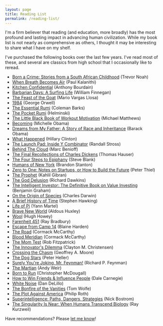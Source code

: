 ```yaml
---
layout: page
title: Reading List
permalink: /reading-list/
---
```

I'm a firm believer that reading (and education, more broadly) has the most
profound and lasting impact in advancing human civilization. While my book list
is not nearly as comprehensive as others, I thought it may be interesting
to share what I have on my shelf.

I've purchased the following books over the last few years. I've read most
of these, and several are classics from high school that I occasionally like
to reread.

- [Born a Crime: Stories from a South African Childhood](https://www.amazon.com/Born-Crime-Stories-African-Childhood/dp/1473635306/ref=sr_1_1?ie=UTF8&qid=1543990150&sr=8-1&keywords=born+a+crime&tag=shopsuey1-20) (Trevor Noah)
- [When Breath Becomes Air](https://www.amazon.com/When-Breath-Becomes-Paul-Kalanithi/dp/081298840X/ref=sr_1_1?ie=UTF8&qid=1543990225&sr=8-1&keywords=when+breath+becomes+air&tag=shopsuey1-20) (Paul Kalanithi)
- [Kitchen Confidential](https://www.amazon.com/Kitchen-Confidential-Updated-Adventures-Underbelly/dp/0060899220/ref=sr_1_2?ie=UTF8&qid=1543990261&sr=8-2&keywords=Kitchen+Confidential&tag=shopsuey1-20) (Anthony Bourdain)
- [Barbarian Days: A Surfing Life](https://www.amazon.com/Barbarian-Days-Surfing-William-Finnegan/dp/0143109391/ref=sr_1_1?ie=UTF8&qid=1543990279&sr=8-1&keywords=Barbarian+Days%3A+A+Surfing+Life) (William Finnegan)
- [The Feast of the Goat](https://www.amazon.com/Feast-Goat-Mario-Vargas-Llosa/dp/0312420277/ref=sr_1_1?ie=UTF8&qid=1543990290&sr=8-1&keywords=The+Feast+of+the+Goat&tag=shopsuey1-20) (Mario Vargas Llosa)
- [1984](https://www.amazon.com/1984-George-Orwell/dp/1328869334/ref=sr_1_1?ie=UTF8&qid=1543990302&sr=8-1&keywords=1984) (George Orwell)
- [The Essential Rumi](https://www.amazon.com/Essential-Rumi-New-Expanded/dp/0062509594/ref=sr_1_1?ie=UTF8&qid=1543990315&sr=8-1&keywords=The+Essential+Rumi&tag=shopsuey1-20) (Coleman Barks)
- [The Pocket Rumi](https://www.amazon.com/Pocket-Rumi-Shambhala-Classics/dp/159030635X/ref=sr_1_1?ie=UTF8&qid=1543990328&sr=8-1&keywords=The+Pocket+Rumi) (Helminski)
- [The Little Black Book of Workout Motivation](https://www.amazon.com/Little-Black-Book-Workout-Motivation/dp/1938895355/ref=sr_1_3?ie=UTF8&qid=1543990338&sr=8-3&keywords=The+Little+Black+Book+of+Workout+Motivation) (Michael Matthews)
- [Becoming](https://www.amazon.com/Becoming-Michelle-Obama/dp/1524763136/ref=sr_1_1?ie=UTF8&qid=1543990003&sr=8-1&keywords=becoming+michelle+obama&tag=shopsuey1-20) (Michelle Obama)
- [Dreams from My Father: A Story of Race and Inheritance](https://www.amazon.com/Dreams-My-Father-Story-Inheritance/dp/1400082773/ref=sr_1_1?ie=UTF8&qid=1543990115&sr=8-1&keywords=dreams+of+my+father+barack+obama&tag=shopsuey1-20) (Barack Obama)
- [What Happened](https://www.amazon.com/What-Happened-Hillary-Rodham-Clinton/dp/1501175564/ref=sr_1_1?ie=UTF8&qid=1543990136&sr=8-1&keywords=what+happened+hillary+rodham+clinton&tag=shopsuey1-20) (Hillary Clinton)
- [The Launch Pad: Inside Y Combinator](https://www.amazon.com/Launch-Pad-Inside-Combinator/dp/1591846587/ref=sr_1_2?ie=UTF8&qid=1543990355&sr=8-2&keywords=The+Launch+Pad&tag=shopsuey1-20) (Randall Stross)
- [Behind The Cloud](https://www.amazon.com/Behind-Cloud-Salesforce-com-Billion-Dollar-Company/dp/0470521163/ref=sr_1_1?ie=UTF8&qid=1543990388&sr=8-1&keywords=behind+the+cloud&tag=shopsuey1-20) (Marc Benioff)
- [The Final Recollections of Charles Dickens](https://www.amazon.com/Final-Recollections-Charles-Dickens-Novel-ebook/dp/B00KEWCQ0G/ref=sr_1_1?ie=UTF8&qid=1543990418&sr=8-1&keywords=The+Final+Recollections+of+Charles+Dickens&tag=shopsuey1-20) (Thomas Hauser)
- [The Four Steps to Epiphany](https://www.amazon.com/Four-Steps-Epiphany-Steve-Blank/dp/0989200507/ref=sr_1_1?ie=UTF8&qid=1543990451&sr=8-1&keywords=the+four+steps+to+the+epiphany) (Steve Blank)
- [Humans of New York](https://www.amazon.com/Humans-New-York-Brandon-Stanton/dp/1250038820/ref=sr_1_2?ie=UTF8&qid=1543990465&sr=8-2&keywords=Humans+of+New+York&tag=shopsuey1-20) (Brandon Stanton)
- [Zero to One: Notes on Startups, or How to Build the Future](https://www.amazon.com/Zero-One-Notes-Startups-Future/dp/0804139296/ref=sr_1_1?ie=UTF8&qid=1543990494&sr=8-1&keywords=Zero+to+One) (Peter Thiel)
- [The Prophet](https://www.amazon.com/Prophet-Borzoi-Book-Kahlil-Gibran/dp/0394404289/ref=sr_1_1?ie=UTF8&qid=1543990520&sr=8-1&keywords=The+Prophet&tag=shopsuey1-20) (Kahlil Gibran)
- [The God Delusion](https://www.amazon.com/God-Delusion-Richard-Dawkins/dp/0618918248/ref=sr_1_1?ie=UTF8&qid=1543990559&sr=8-1&keywords=The+God+Delusion&tag=shopsuey1-20) (Richard Dawkins)
- [The Intelligent Investor: The Definitive Book on Value Investing](https://www.amazon.com/Intelligent-Investor-Definitive-Investing-Essentials/dp/0060555661/ref=sr_1_2?ie=UTF8&qid=1543990576&sr=8-2&keywords=The+Intelligent+Investor) (Benjamin Graham)
- [On the Origin of Species](https://www.amazon.com/Origin-Species-150th-Anniversary/dp/0451529065/ref=sr_1_2?ie=UTF8&qid=1543990607&sr=8-2&keywords=on+the+origin+of+species) (Charles Darwin)
- [A Brief History of Time](https://www.amazon.com/Brief-History-Time-Stephen-Hawking/dp/0553380168/ref=sr_1_1?ie=UTF8&qid=1543990631&sr=8-1&keywords=A+Brief+History+of+Time&tag=shopsuey1-20) (Stephen Hawking)
- [Life of Pi](https://www.amazon.com/Life-Pi-Yann-Martel-ebook/dp/B0070Y46UY/ref=sr_1_2?ie=UTF8&qid=1543990651&sr=8-2&keywords=Life+of+Pi&tag=shopsuey1-20) (Yann Martel)
- [Brave New World](https://www.amazon.com/Brave-New-World-Aldous-Huxley/dp/0060850523/ref=sr_1_2?ie=UTF8&qid=1543990672&sr=8-2&keywords=brave+new+world&tag=shopsuey1-20) (Aldous Huxley)
- [Wool](https://www.amazon.com/Wool-Hugh-Howey/dp/1476733953/ref=sr_1_6?ie=UTF8&qid=1543990789&sr=8-6&keywords=Wool&tag=shopsuey1-20) (Hugh Howey)
- [Farenheit 451](https://www.amazon.com/Fahrenheit-451-Ray-Bradbury/dp/1451673310/ref=sr_1_2?ie=UTF8&qid=1543990807&sr=8-2&keywords=farenheit+451+ray+bradbury) (Ray Bradbury)
- [Escape from Camp 14](https://www.amazon.com/Escape-Camp-14-Remarkable-Odyssey/dp/0143122916/ref=sr_1_1?ie=UTF8&qid=1543990827&sr=8-1&keywords=escape+from+camp+14&tag=shopsuey1-20) (Blaine Harden)
- [The Road](https://www.amazon.com/Road-Cormac-McCarthy/dp/0307387895/ref=sr_1_2?ie=UTF8&qid=1543990848&sr=8-2&keywords=The+Road&tag=shopsuey1-20) (Cormack McCarthy)
- [Blood Meridian](https://www.amazon.com/Blood-Meridian-Evening-Redness-West/dp/0679728759/ref=sr_1_1?ie=UTF8&qid=1543990872&sr=8-1&keywords=blood+meridian+cormac+mccarthy) (Cormack McCarthy)
- [The Mom Test](https://www.amazon.com/Mom-Test-customers-business-everyone/dp/1492180742/ref=sr_1_1?ie=UTF8&qid=1543990881&sr=8-1&keywords=The+Mom+Test&tag=shopsuey1-20) (Rob Fitzpatrick)
- [The Innovator's Dilemma](https://www.amazon.com/Innovators-Dilemma-Technologies-Management-Innovation/dp/1633691780/ref=sr_1_1?ie=UTF8&qid=1543990899&sr=8-1&keywords=The+Innovator%27s+Dilemma) (Clayton M. Christensen)
- [Crossing the Chasm](https://www.amazon.com/Crossing-Chasm-3rd-Disruptive-Mainstream/dp/0062292986/ref=sr_1_1?ie=UTF8&qid=1543990923&sr=8-1&keywords=Crossing+the+Chasm&tag=shopsuey1-20) (Geoffrey A. Moore)
- [The Dog Stars](https://www.amazon.com/Dog-Stars-Vintage-Contemporaries/dp/0307950476/ref=sr_1_1?ie=UTF8&qid=1543990946&sr=8-1&keywords=The+Dog+Stars) (Peter Heller)
- [Surely You're Joking, Mr. Feynman!](https://www.amazon.com/Surely-Youre-Joking-Mr-Feynman/dp/0393355624/ref=sr_1_1?ie=UTF8&qid=1543990975&sr=8-1&keywords=surely+you%27re+joking+mr.+feynman) (Richard P. Feynman)
- [The Martian](https://www.amazon.com/Martian-Andy-Weir/dp/0553418025/ref=sr_1_4?ie=UTF8&qid=1543990994&sr=8-4&keywords=The+Martian) (Andy Weir)
- [Born to Run](https://www.amazon.com/Born-Run-Hidden-Superathletes-Greatest/dp/0307279189/ref=sr_1_1?ie=UTF8&qid=1543991016&sr=8-1&keywords=Born+to+Run) (Christopher McDougall)
- [How to Win Friends & Influence People](https://www.amazon.com/How-Win-Friends-Influence-People/dp/0671027034/ref=sr_1_1?ie=UTF8&qid=1543991039&sr=8-1&keywords=How+to+Win+Friends+%26+Influence+People) (Dale Carnegie)
- [White Noise](https://www.amazon.com/White-Noise-Penguin-Orange-Collection/dp/0143129554/ref=sr_1_1?ie=UTF8&qid=1543991053&sr=8-1&keywords=white+noise+book) (Dan DeLillo)
- [The Bonfire of the Vanities](https://www.amazon.com/Bonfire-Vanities-Novel-Tom-Wolfe-ebook/dp/B003GYEGNO/ref=sr_1_1?ie=UTF8&qid=1543991077&sr=8-1&keywords=The+Bonfire+of+the+Vanities) (Tom Wolfe)
- [The Plot Against America](https://www.amazon.com/Plot-Against-America-Philip-Roth/dp/1400079497/ref=sr_1_1?ie=UTF8&qid=1543991090&sr=8-1&keywords=The+Plot+Against+America) (Philip Roth)
- [Superintelligence: Paths, Dangers, Strategies](https://www.amazon.com/Superintelligence-Dangers-Strategies-Nick-Bostrom/dp/0198739834/ref=sr_1_1?ie=UTF8&qid=1543991106&sr=8-1&keywords=superintelligence+by+nick+bostrom&tag=shopsuey1-20) (Nick Bostrom)
- [The Singularity Is Near: When Humans Transcend Biology](https://www.amazon.com/Singularity-Near-Humans-Transcend-Biology/dp/0143037889/ref=sr_1_1?ie=UTF8&qid=1543991161&sr=8-1&keywords=ray+kurzweil&tag=shopsuey1-20) (Ray Kurzweil)

Have recommendations? Please [let me know](mailto:mdolon+com@gmail.com)!

